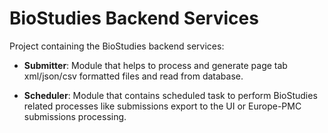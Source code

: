 # BioStudies Backend Services

Project containing the BioStudies backend services:

* **Submitter**:
Module that helps to process and generate page tab xml/json/csv formatted files and read from database.

* **Scheduler**:
Module that contains scheduled task to perform BioStudies related processes like submissions export to the UI or
Europe-PMC submissions processing.
